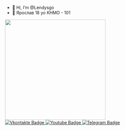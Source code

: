 - 👋 Hi, I’m @Lendysgo
- 👀 Ярослав 18 yo КНМО - 101
<!---
Lendysgo/Lendysgo is a ✨ special ✨ repository because its `README.md` (this file) appears on your GitHub profile.
You can click the Preview link to take a look at your changes.
--->

<div id="header" align="left">
  <img src="https://media4.giphy.com/media/eR7OEDQDyA7Cg/giphy.gif?cid=790b76112935100f3ecc4cb027bac254b7aed7eb72fe3c0a&rid=giphy.gif&ct=g" width="330"/>
</div>
<div id="badges">
  <a href="https://vk.com/cursedxdd">
    <img src="https://img.shields.io/badge/VK-cursedxdd-blue?logo=VK&logoColor=white" alt="Vkontakte Badge"/>
  </a>
  <a href="https://www.youtube.com/channel/UCZs-HItl9B3Qy4AiPDnWCFw">
    <img src="https://img.shields.io/badge/YouTube-red?style=for-the-badge&logo=youtube&logoColor=white" alt="Youtube Badge"/>
  </a>
  <a href="https://t.me/lendyszz">
    <img src="https://img.shields.io/badge/telegram-black?logo=telegram&logoColor=white" alt="Telegram Badge"/>
  </a>
</div>
